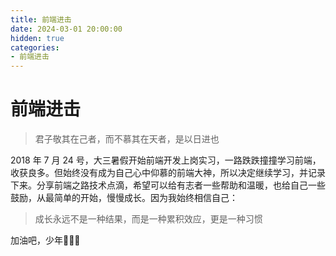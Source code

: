 ```yaml
---
title: 前端进击
date: 2024-03-01 20:00:00
hidden: true
categories:
- 前端进击
---
```

# 前端进击

> 君子敬其在己者，而不慕其在天者，是以日进也

2018 年 7 月 24 号，大三暑假开始前端开发上岗实习，一路跌跌撞撞学习前端，收获良多。但始终没有成为自己心中仰慕的前端大神，所以决定继续学习，并记录下来。分享前端之路技术点滴，希望可以给有志者一些帮助和温暖，也给自己一些鼓励，从最简单的开始，慢慢成长。因为我始终相信自己：

>成长永远不是一种结果，而是一种累积效应，更是一种习惯

加油吧，少年💪🏻🌻
